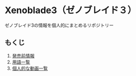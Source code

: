 # Xenoblade3（ゼノブレイド３）

ゼノブレイド3の情報を個人的にまとめるリポジトリー


## もくじ

1. [発売前情報](./Pre-Launch.md)
1. [用語一覧](./Teams.md)
1. [個人的な動画一覧](./Videos.md)

